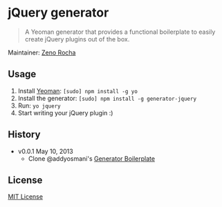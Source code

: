 # jQuery generator

> A Yeoman generator that provides a functional boilerplate to easily create jQuery plugins out of the box.

Maintainer: [Zeno Rocha](https://github.com/zenorocha)

## Usage

1. Install [Yeoman](https://github.com/yeoman/yo): `[sudo] npm install -g yo`
2. Install the generator: `[sudo] npm install -g generator-jquery`
3. Run: `yo jquery`
4. Start writing your jQuery plugin :)

## History

* v0.0.1 May 10, 2013
	* Clone @addyosmani's [Generator Boilerplate](https://github.com/addyosmani/generator-boilerplate)

## License

[MIT License](http://zenorocha.mit-license.org/)
